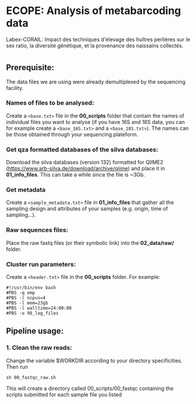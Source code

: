 # ECOPE: Analysis of metabarcoding data
Labex-CORAIL: Impact des techniques d'élevage des huîtres perlières sur le sex ratio, la diversité génétique, et la provenance des naissains collectés.


#
## Prerequisite:
The data files we are using were already demultiplexed by the sequencing facility.

### Names of files to be analysed:
Create a `<base.txt>` file in the **00_scripts** folder that contain the names of individual files you want to analyse (if you have 16S and 18S data, you can for example create a `<base_16S.txt>` and a `<base_18S.txt>`). The names can be those obtained through your sequencing plateform.

### Get qza formatted databases of the silva databases:
Download the silva databases (version 132) formatted for QIIME2 (https://www.arb-silva.de/download/archive/qiime) and place it in **01_info_files**. This can take a while since the file is ~3Gb.

### Get metadata
Create a `<sample_metadata.txt>` file in **01_info_files** that gather all the sampling design and attributes of your samples (e.g. origin, time of sampling...).

### Raw sequences files:
Place the raw fastq files (or their symbolic link) into the **02_data/raw/** folder.

### Cluster run parameters:
Create a `<header.txt>` file in the **00_scripts** folder.
For example:

```shell
#!/usr/bin/env bash
#PBS -q omp
#PBS -l ncpus=4
#PBS -l mem=23gb
#PBS -l walltime=24:00:00
#PBS -o 98_log_files
```

## Pipeline usage:

### 1. Clean the raw reads:
Change the variable $WORKDIR according to your directory specificities.
Then run

```shell
sh 00_fastqc_raw.sh
```

This will create a directory called 00_scripts/00_fastqc containing the scripts submitted for each sample file you listed




